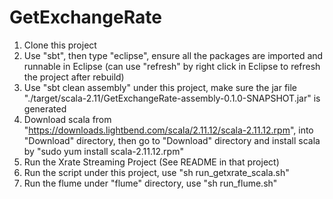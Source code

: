 # GetExchangeRate
1. Clone this project
2. Use "sbt", then type "eclipse", ensure all the packages are imported and runnable in Eclipse (can use "refresh" by right click in Eclipse to refresh the project after rebuild)
3. Use "sbt clean assembly" under this project, make sure the jar file "./target/scala-2.11/GetExchangeRate-assembly-0.1.0-SNAPSHOT.jar" is generated 
4. Download scala from "https://downloads.lightbend.com/scala/2.11.12/scala-2.11.12.rpm", into "Download" directory, then go to "Download" directory and install scala by "sudo yum install scala-2.11.12.rpm"
5. Run the Xrate Streaming Project (See README in that project)
6. Run the script under this project, use "sh run\_getxrate\_scala.sh" 
7. Run the flume under "flume" directory, use "sh run\_flume.sh" 
